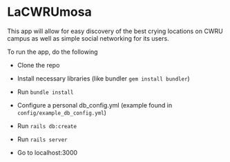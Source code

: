 # LaCWRUmosa

This app will allow for easy discovery of the best crying locations on CWRU campus as well as simple social networking for its users.

To run the app, do the following

* Clone the repo

* Install necessary libraries (like bundler `gem install bundler`)

* Run `bundle install`

* Configure a personal db_config.yml (example found in `config/example_db_config.yml`)

* Run `rails db:create`

* Run `rails server`

* Go to localhost:3000
